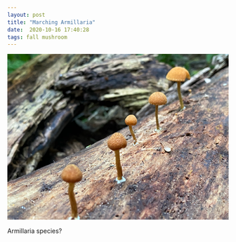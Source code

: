 ```yaml
---
layout: post
title: "Marching Armillaria"
date:  2020-10-16 17:40:28
tags: fall mushroom
---
```


![Mirasmius](/images/small-armillaria.png)

Armillaria species?

<!--more-->

